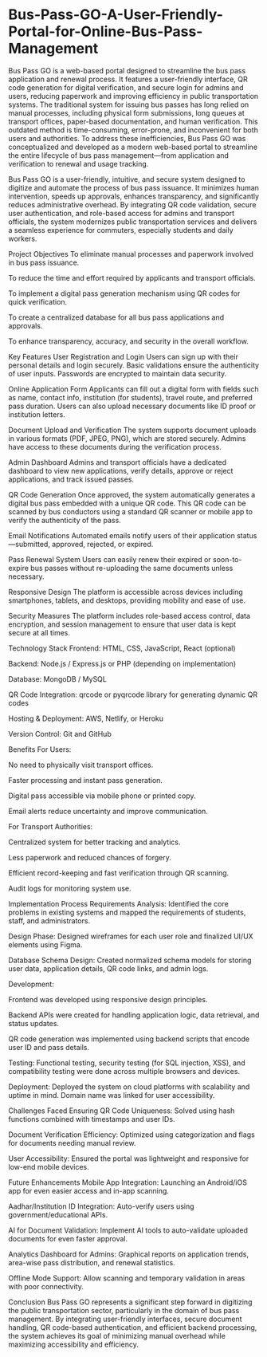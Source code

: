 # Bus-Pass-GO-A-User-Friendly-Portal-for-Online-Bus-Pass-Management
Bus Pass GO is a web-based portal designed to streamline the bus pass application and renewal process. It features a user-friendly interface, QR code generation for digital verification, and secure login for admins and users, reducing paperwork and improving efficiency in public transportation systems.
The traditional system for issuing bus passes has long relied on manual processes, including physical form submissions, long queues at transport offices, paper-based documentation, and human verification. This outdated method is time-consuming, error-prone, and inconvenient for both users and authorities. To address these inefficiencies, Bus Pass GO was conceptualized and developed as a modern web-based portal to streamline the entire lifecycle of bus pass management—from application and verification to renewal and usage tracking.

Bus Pass GO is a user-friendly, intuitive, and secure system designed to digitize and automate the process of bus pass issuance. It minimizes human intervention, speeds up approvals, enhances transparency, and significantly reduces administrative overhead. By integrating QR code validation, secure user authentication, and role-based access for admins and transport officials, the system modernizes public transportation services and delivers a seamless experience for commuters, especially students and daily workers.

Project Objectives
To eliminate manual processes and paperwork involved in bus pass issuance.

To reduce the time and effort required by applicants and transport officials.

To implement a digital pass generation mechanism using QR codes for quick verification.

To create a centralized database for all bus pass applications and approvals.

To enhance transparency, accuracy, and security in the overall workflow.

Key Features
User Registration and Login
Users can sign up with their personal details and login securely. Basic validations ensure the authenticity of user inputs. Passwords are encrypted to maintain data security.

Online Application Form
Applicants can fill out a digital form with fields such as name, contact info, institution (for students), travel route, and preferred pass duration. Users can also upload necessary documents like ID proof or institution letters.

Document Upload and Verification
The system supports document uploads in various formats (PDF, JPEG, PNG), which are stored securely. Admins have access to these documents during the verification process.

Admin Dashboard
Admins and transport officials have a dedicated dashboard to view new applications, verify details, approve or reject applications, and track issued passes.

QR Code Generation
Once approved, the system automatically generates a digital bus pass embedded with a unique QR code. This QR code can be scanned by bus conductors using a standard QR scanner or mobile app to verify the authenticity of the pass.

Email Notifications
Automated emails notify users of their application status—submitted, approved, rejected, or expired.

Pass Renewal System
Users can easily renew their expired or soon-to-expire bus passes without re-uploading the same documents unless necessary.

Responsive Design
The platform is accessible across devices including smartphones, tablets, and desktops, providing mobility and ease of use.

Security Measures
The platform includes role-based access control, data encryption, and session management to ensure that user data is kept secure at all times.

Technology Stack
Frontend: HTML, CSS, JavaScript, React (optional)

Backend: Node.js / Express.js or PHP (depending on implementation)

Database: MongoDB / MySQL

QR Code Integration: qrcode or pyqrcode library for generating dynamic QR codes

Hosting & Deployment: AWS, Netlify, or Heroku

Version Control: Git and GitHub

Benefits
For Users:

No need to physically visit transport offices.

Faster processing and instant pass generation.

Digital pass accessible via mobile phone or printed copy.

Email alerts reduce uncertainty and improve communication.

For Transport Authorities:

Centralized system for better tracking and analytics.

Less paperwork and reduced chances of forgery.

Efficient record-keeping and fast verification through QR scanning.

Audit logs for monitoring system use.

Implementation Process
Requirements Analysis:
Identified the core problems in existing systems and mapped the requirements of students, staff, and administrators.

Design Phase:
Designed wireframes for each user role and finalized UI/UX elements using Figma.

Database Schema Design:
Created normalized schema models for storing user data, application details, QR code links, and admin logs.

Development:

Frontend was developed using responsive design principles.

Backend APIs were created for handling application logic, data retrieval, and status updates.

QR code generation was implemented using backend scripts that encode user ID and pass details.

Testing:
Functional testing, security testing (for SQL injection, XSS), and compatibility testing were done across multiple browsers and devices.

Deployment:
Deployed the system on cloud platforms with scalability and uptime in mind. Domain name was linked for user accessibility.

Challenges Faced
Ensuring QR Code Uniqueness:
Solved using hash functions combined with timestamps and user IDs.

Document Verification Efficiency:
Optimized using categorization and flags for documents needing manual review.

User Accessibility:
Ensured the portal was lightweight and responsive for low-end mobile devices.

Future Enhancements
Mobile App Integration:
Launching an Android/iOS app for even easier access and in-app scanning.

Aadhar/Institution ID Integration:
Auto-verify users using government/educational APIs.

AI for Document Validation:
Implement AI tools to auto-validate uploaded documents for even faster approval.

Analytics Dashboard for Admins:
Graphical reports on application trends, area-wise pass distribution, and renewal statistics.

Offline Mode Support:
Allow scanning and temporary validation in areas with poor connectivity.

Conclusion
Bus Pass GO represents a significant step forward in digitizing the public transportation sector, particularly in the domain of bus pass management. By integrating user-friendly interfaces, secure document handling, QR code-based authentication, and efficient backend processing, the system achieves its goal of minimizing manual overhead while maximizing accessibility and efficiency.
